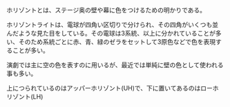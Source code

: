 ホリゾントとは、ステージ奥の壁や幕に色をつけるための明かりである。

  

ホリゾントライトは、電球が四角い区切りで分けられ、その四角がいくつも並んだような見た目をしている。その電球は3系統、以上に分かれていることが多い、そのため系統ごとに赤、青、緑のゼラをセットして3原色などで色を表現することが多い。

  

演劇では主に空の色を表すのに用いるが、最近では単純に壁の色として使われる事も多い。

  

上につられているのはアッパーホリゾント(UH)で、下に置いてあるのはローホリゾント(LH)

